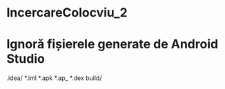 # IncercareColocviu_2

# Ignoră fișierele generate de Android Studio
.idea/
*.iml
*.apk
*.ap_
*.dex
build/
